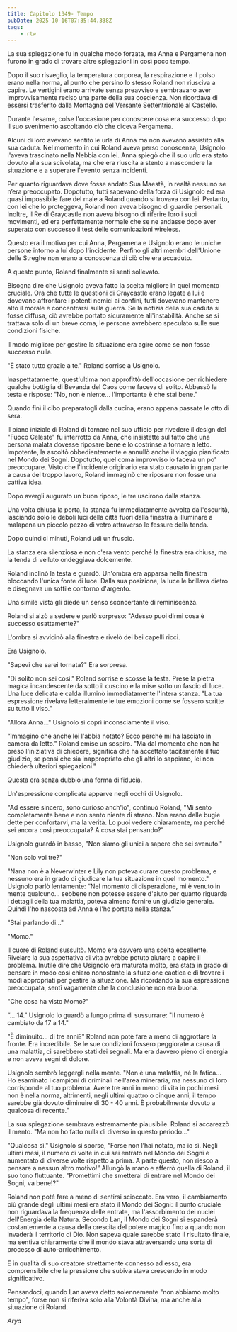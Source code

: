```yaml
---
title: Capitolo 1349- Tempo
pubDate: 2025-10-16T07:35:44.338Z
tags:
    - rtw
---
```



La sua spiegazione fu in qualche modo forzata, ma Anna e Pergamena non furono in grado di trovare altre spiegazioni in così poco tempo.


Dopo il suo risveglio, la temperatura corporea, la respirazione e il polso erano nella norma, al punto che persino lo stesso Roland non riusciva a capire. Le vertigini erano arrivate senza preavviso e sembravano aver improvvisamente reciso una parte della sua coscienza. Non ricordava di essersi trasferito dalla Montagna del Versante Settentrionale al Castello.


Durante l'esame, colse l'occasione per conoscere cosa era successo dopo il suo svenimento ascoltando ciò che diceva Pergamena.


Alcuni di loro avevano sentito le urla di Anna ma non avevano assistito alla sua caduta. Nel momento in cui Roland aveva perso conoscenza, Usignolo l'aveva trascinato nella Nebbia con lei. Anna spiegò che il suo urlo era stato dovuto alla sua scivolata, ma che era riuscita a stento a nascondere la situazione e a superare l'evento senza incidenti.


Per quanto riguardava dove fosse andato Sua Maestà, in realtà nessuno se n’era preoccupato. Dopotutto, tutti sapevano della forza di Usignolo ed era quasi impossibile fare del male a Roland quando si trovava con lei. Pertanto, con lei che lo proteggeva, Roland non aveva bisogno di guardie personali. Inoltre, il Re di Graycastle non aveva bisogno di riferire loro i suoi movimenti, ed era perfettamente normale che se ne andasse dopo aver superato con successo il test delle comunicazioni wireless.


Questo era il motivo per cui Anna, Pergamena e Usignolo erano le uniche persone intorno a lui dopo l'incidente. Perfino gli altri membri dell'Unione delle Streghe non erano a conoscenza di ciò che era accaduto.


A questo punto, Roland finalmente si sentì sollevato.


Bisogna dire che Usignolo aveva fatto la scelta migliore in quel momento cruciale. Ora che tutte le questioni di Graycastle erano legate a lui e dovevano affrontare i potenti nemici ai confini, tutti dovevano mantenere alto il morale e concentrarsi sulla guerra. Se la notizia della sua caduta si fosse diffusa, ciò avrebbe portato sicuramente all'instabilità. Anche se si trattava solo di un breve coma, le persone avrebbero speculato sulle sue condizioni fisiche.


Il modo migliore per gestire la situazione era agire come se non fosse successo nulla.


"È stato tutto grazie a te." Roland sorrise a Usignolo.


Inaspettatamente, quest'ultima non approfittò dell'occasione per richiedere qualche bottiglia di Bevanda del Caos come faceva di solito. Abbassò la testa e rispose: "No, non è niente... l'importante è che stai bene."


Quando finì il cibo preparatogli dalla cucina, erano appena passate le otto di sera.


Il piano iniziale di Roland di tornare nel suo ufficio per rivedere il design del "Fuoco Celeste" fu interrotto da Anna, che insistette sul fatto che una persona malata dovesse riposare bene e lo costrinse a tornare a letto. Impotente, la ascoltò obbedientemente e annullò anche il viaggio pianificato nel Mondo dei Sogni. Dopotutto, quel coma improvviso lo faceva un po' preoccupare. Visto che l'incidente originario era stato causato in gran parte a causa del troppo lavoro, Roland immaginò che riposare non fosse una cattiva idea.


Dopo avergli augurato un buon riposo, le tre uscirono dalla stanza.


Una volta chiusa la porta, la stanza fu immediatamente avvolta dall'oscurità, lasciando solo le deboli luci della città fuori dalla finestra a illuminare a malapena un piccolo pezzo di vetro attraverso le fessure della tenda.


Dopo quindici minuti, Roland udì un fruscio.


La stanza era silenziosa e non c'era vento perché la finestra era chiusa, ma la tenda di velluto ondeggiava dolcemente.


Roland inclinò la testa e guardò. Un'ombra era apparsa nella finestra bloccando l'unica fonte di luce. Dalla sua posizione, la luce le brillava dietro e disegnava un sottile contorno d'argento.


Una simile vista gli diede un senso sconcertante di reminiscenza.


Roland si alzò a sedere e parlò sorpreso: "Adesso puoi dirmi cosa è successo esattamente?"


L'ombra si avvicinò alla finestra e rivelò dei bei capelli ricci.


Era Usignolo.


"Sapevi che sarei tornata?" Era sorpresa.


"Di solito non sei così." Roland sorrise e scosse la testa. Prese la pietra magica incandescente da sotto il cuscino e la mise sotto un fascio di luce. Una luce delicata e calda illuminò immediatamente l'intera stanza. "La tua espressione rivelava letteralmente le tue emozioni come se fossero scritte su tutto il viso."


"Allora Anna..." Usignolo si coprì inconsciamente il viso.


“Immagino che anche lei l'abbia notato? Ecco perché mi ha lasciato in camera da letto." Roland emise un sospiro. "Ma dal momento che non ha preso l'iniziativa di chiedere, significa che ha accettato tacitamente il tuo giudizio, se pensi che sia inappropriato che gli altri lo sappiano, lei non chiederà ulteriori spiegazioni."


Questa era senza dubbio una forma di fiducia.


Un'espressione complicata apparve negli occhi di Usignolo.


"Ad essere sincero, sono curioso anch'io", continuò Roland, "Mi sento completamente bene e non sento niente di strano. Non erano delle bugie dette per confortarvi, ma la verità. Lo puoi vedere chiaramente, ma perché sei ancora così preoccupata? A cosa stai pensando?"


Usignolo guardò in basso, "Non siamo gli unici a sapere che sei svenuto."


"Non solo voi tre?"


"Nana non è a Neverwinter e Lily non poteva curare questo problema, e nessuno era in grado di giudicare la tua situazione in quel momento." Usignolo parlò lentamente: “Nel momento di disperazione, mi è venuto in mente qualcuno... sebbene non potesse essere d'aiuto per quanto riguarda i dettagli della tua malattia, poteva almeno fornire un giudizio generale. Quindi l'ho nascosta ad Anna e l'ho portata nella stanza.”


"Stai parlando di…"


"Momo."


Il cuore di Roland sussultò. Momo era davvero una scelta eccellente. Rivelare la sua aspettativa di vita avrebbe potuto aiutare a capire il problema. Inutile dire che Usignolo era maturata molto, era stata in grado di pensare in modo così chiaro nonostante la situazione caotica e di trovare i modi appropriati per gestire la situazione. Ma ricordando la sua espressione preoccupata, sentì vagamente che la conclusione non era buona.


"Che cosa ha visto Momo?"


“… 14." Usignolo lo guardò a lungo prima di sussurrare: "Il numero è cambiato da 17 a 14."


"È diminuito... di tre anni?" Roland non potè fare a meno di aggrottare la fronte. Era incredibile. Se le sue condizioni fossero peggiorate a causa di una malattia, ci sarebbero stati dei segnali. Ma era davvero pieno di energia e non aveva segni di dolore.


Usignolo sembrò leggergli nella mente. "Non è una malattia, né la fatica... Ho esaminato i campioni di criminali nell'area mineraria, ma nessuno di loro corrisponde al tuo problema. Avere tre anni in meno di vita in pochi mesi non è nella norma, altrimenti, negli ultimi quattro o cinque anni, il tempo sarebbe già dovuto diminuire di 30 - 40 anni. È probabilmente dovuto a qualcosa di recente."


La sua spiegazione sembrava estremamente plausibile. Roland si accarezzò il mento. "Ma non ho fatto nulla di diverso in questo periodo..."


"Qualcosa sì." Usignolo si sporse, “Forse non l’hai notato, ma io sì. Negli ultimi mesi, il numero di volte in cui sei entrato nel Mondo dei Sogni è aumentato di diverse volte rispetto a prima. A parte questo, non riesco a pensare a nessun altro motivo!” Allungò la mano e afferrò quella di Roland, il suo tono fluttuante. "Promettimi che smetterai di entrare nel Mondo dei Sogni, va bene!?"


Roland non poté fare a meno di sentirsi scioccato. Era vero, il cambiamento più grande degli ultimi mesi era stato il Mondo dei Sogni: il punto cruciale non riguardava la frequenza delle entrate, ma l'assorbimento dei nuclei dell'Energia della Natura. Secondo Lan, il Mondo dei Sogni si espanderà costantemente a causa della crescita del potere magico fino a quando non invaderà il territorio di Dio. Non sapeva quale sarebbe stato il risultato finale, ma sentiva chiaramente che il mondo stava attraversando una sorta di processo di auto-arricchimento.


E in qualità di suo creatore strettamente connesso ad esso, era comprensibile che la pressione che subiva stava crescendo in modo significativo.


Pensandoci, quando Lan aveva detto solennemente "non abbiamo molto tempo", forse non si riferiva solo alla Volontà Divina, ma anche alla situazione di Roland.


<em>Arya</em>




                                


                                



